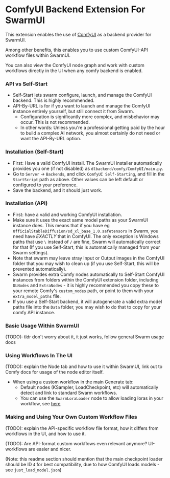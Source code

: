 # ComfyUI Backend Extension For SwarmUI

This extension enables the use of [ComfyUI](https://github.com/comfyanonymous/ComfyUI) as a backend provider for SwarmUI.

Among other benefits, this enables you to use custom ComfyUI-API workflow files within SwarmUI.

You can also view the ComfyUI node graph and work with custom workflows directly in the UI when any comfy backend is enabled.

### API vs Self-Start

- Self-Start lets swarm configure, launch, and manage the ComfyUI backend. This is highly recommended.
- API-By-URL is for if you want to launch and manage the ComfyUI instance entirely yourself, but still connect it from Swarm.
    - Configuration is significantly more complex, and misbehavior may occur. This is not recommended.
    - In other words: Unless you're a professional getting paid by the hour to build a complex AI network, you almost certainly do not need or want the API-By-URL option.

### Installation (Self-Start)

- First: Have a valid ComfyUI install. The SwarmUI installer automatically provides you one (if not disabled) as `dlbackend/comfy/ComfyUI/main.py`.
- Go to `Server` -> `Backends`, and click `ComfyUI Self-Starting`, and fill in the `StartScript` path as above. Other values can be left default or configured to your preference.
- Save the backend, and it should just work.

### Installation (API)

- First: have a valid and working ComfyUI installation.
- Make sure it uses the exact same model paths as your SwarmUI instance does. This means that if you have eg `OfficialStableDiffusion/sd_xl_base_1.0.safetensors` in Swarm, you need have *EXACTLY* that in ComfyUI. The only exception is Windows paths that use `\` instead of `/` are fine, Swarm will automatically correct for that (If you use Self-Start, this is automatically managed from your Swarm settings).
- Note that swarm may leave stray Input or Output images in the ComfyUI folder that you may wish to clean up (if you use Self-Start, this will be prevented automatically).
- Swarm provides extra Comfy nodes automatically to Self-Start ComfyUI instances from folders within the ComfyUI extension folder, including `DLNodes` and `ExtraNodes` - it is highly recommended you copy these to your remote Comfy's `custom_nodes` path, or point to them with your `extra_model_paths` file.
- If you use a Self-Start backend, it will autogenerate a valid extra model paths file into the `Data` folder, you may wish to do that to copy for your comfy API instance.

### Basic Usage Within SwarmUI

(TODO): tldr don't worry about it, it just works, follow general Swarm usage docs

### Using Workflows In The UI

(TODO): explain the Node tab and how to use it within SwarmUI, link out to Comfy docs for usage of the node editor itself.

- When using a custom workflow in the main Generate tab:
    - Default nodes (KSampler, LoadCheckpoint, etc) will automatically detect and link to standard Swarm workflows.
    - You can use the `SwarmLoraLoader` node to allow loading loras in your workflow, see [here](https://github.com/Stability-AI/StableSwarmUI/issues/130#issuecomment-1772718963)

### Making and Using Your Own Custom Workflow Files

(TODO): explain the API-specific workflow file format, how it differs from workflows in the UI, and how to use it.

(TODO): Are API-format custom workflows even relevant anymore? UI-workflows are easier and nicer.

(Note: this readme section should mention that the main checkpoint loader should be ID `4` for best compatibility, due to how ComfyUI loads models - see `just_load_model.json`)
